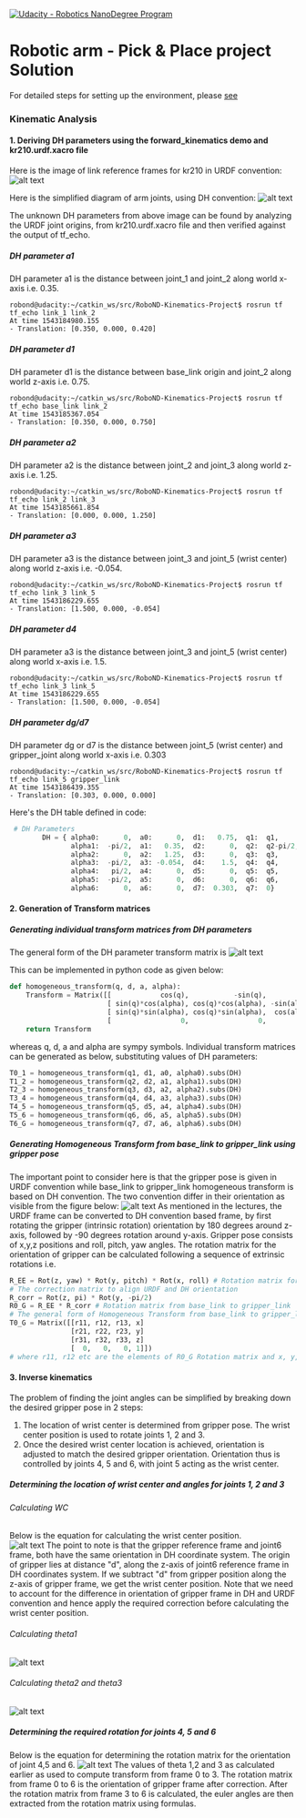 [//]: # (Image References)

[image1]: ./misc_images/forward_kinematics_1.png
[image2]: ./misc_images/dh_parameter_analysis.png
[image3]: ./misc_images/dh_transform_matrix.png
[image4]: ./misc_images/dh_vs_urdf_orientation.png
[image5]: ./misc_images/theta_calculation1.png
[image6]: ./misc_images/theta_calculation2.png
[image7]: ./misc_images/wrist_center_calculation.png
[image8]: ./misc_images/orientation_gripper.png

[![Udacity - Robotics NanoDegree Program](https://s3-us-west-1.amazonaws.com/udacity-robotics/Extra+Images/RoboND_flag.png)](https://www.udacity.com/robotics)
# Robotic arm - Pick & Place project Solution

For detailed steps for setting up the environment, please [see](https://github.com/udacity/RoboND-Kinematics-Project/blob/master/README.md)
### Kinematic Analysis
#### 1. Deriving DH parameters using the forward_kinematics demo and kr210.urdf.xacro file
Here is the image of link reference frames for kr210 in URDF convention:
![alt text][image1]

Here is the simplified diagram of arm joints, using DH convention:
![alt text][image2]

The unknown DH parameters from above image can be found by analyzing the URDF joint origins, from kr210.urdf.xacro file and then verified against the output of tf_echo.
##### DH parameter a1
DH parameter a1 is the distance between joint_1 and joint_2 along world x-axis i.e. 0.35.
```
robond@udacity:~/catkin_ws/src/RoboND-Kinematics-Project$ rosrun tf tf_echo link_1 link_2
At time 1543184980.155
- Translation: [0.350, 0.000, 0.420]
```
##### DH parameter d1
DH parameter d1 is the distance between base_link origin and joint_2 along world z-axis i.e. 0.75.
```
robond@udacity:~/catkin_ws/src/RoboND-Kinematics-Project$ rosrun tf tf_echo base_link link_2
At time 1543185367.054
- Translation: [0.350, 0.000, 0.750]
```
##### DH parameter a2
DH parameter a2 is the distance between joint_2 and joint_3 along world z-axis i.e. 1.25.
```
robond@udacity:~/catkin_ws/src/RoboND-Kinematics-Project$ rosrun tf tf_echo link_2 link_3
At time 1543185661.854
- Translation: [0.000, 0.000, 1.250]
```
##### DH parameter a3
DH parameter a3 is the distance between joint_3 and joint_5 (wrist center) along world z-axis i.e. -0.054.
```
robond@udacity:~/catkin_ws/src/RoboND-Kinematics-Project$ rosrun tf tf_echo link_3 link_5
At time 1543186229.655
- Translation: [1.500, 0.000, -0.054]
```
##### DH parameter d4
DH parameter a3 is the distance between joint_3 and joint_5 (wrist center) along world x-axis i.e. 1.5.
```
robond@udacity:~/catkin_ws/src/RoboND-Kinematics-Project$ rosrun tf tf_echo link_3 link_5
At time 1543186229.655
- Translation: [1.500, 0.000, -0.054]
```
##### DH parameter dg/d7
DH parameter dg or d7 is the distance between joint_5 (wrist center) and gripper_joint along world x-axis i.e. 0.303
```
robond@udacity:~/catkin_ws/src/RoboND-Kinematics-Project$ rosrun tf tf_echo link_5 gripper_link
At time 1543186439.355
- Translation: [0.303, 0.000, 0.000]
```
Here's the DH table defined in code:
```python
 # DH Parameters
        DH = { alpha0:      0,  a0:      0,  d1:   0.75,  q1:  q1,
               alpha1:  -pi/2,  a1:   0.35,  d2:      0,  q2:  q2-pi/2,
               alpha2:      0,  a2:   1.25,  d3:      0,  q3:  q3,
               alpha3:  -pi/2,  a3: -0.054,  d4:    1.5,  q4:  q4,
               alpha4:   pi/2,  a4:      0,  d5:      0,  q5:  q5,
               alpha5:  -pi/2,  a5:      0,  d6:      0,  q6:  q6,
               alpha6:      0,  a6:      0,  d7:  0.303,  q7:  0}
```
#### 2. Generation of Transform matrices
##### Generating individual transform matrices from DH parameters
The general form of the DH parameter transform matrix is
![alt text][image3]

This can be implemented in python code as given below:
```python
def homogeneous_transform(q, d, a, alpha):
    Transform = Matrix([[            cos(q),           -sin(q),           0,             a],
                        [ sin(q)*cos(alpha), cos(q)*cos(alpha), -sin(alpha), -sin(alpha)*d],
                        [ sin(q)*sin(alpha), cos(q)*sin(alpha),  cos(alpha),  cos(alpha)*d],
                        [                 0,                 0,           0,             1]])
    return Transform
```
whereas q, d, a and alpha are sympy symbols. Individual transform matrices can be generated as below, substituting values of DH parameters:
```python
T0_1 = homogeneous_transform(q1, d1, a0, alpha0).subs(DH)
T1_2 = homogeneous_transform(q2, d2, a1, alpha1).subs(DH)
T2_3 = homogeneous_transform(q3, d3, a2, alpha2).subs(DH)
T3_4 = homogeneous_transform(q4, d4, a3, alpha3).subs(DH)
T4_5 = homogeneous_transform(q5, d5, a4, alpha4).subs(DH)
T5_6 = homogeneous_transform(q6, d6, a5, alpha5).subs(DH)
T6_G = homogeneous_transform(q7, d7, a6, alpha6).subs(DH)
```
##### Generating Homogeneous Transform from base_link to gripper_link using gripper pose
The important point to consider here is that the gripper pose is given in URDF convention while base_link to gripper_link homogeneous transform is based on DH convention. The two convention differ in their orientation as visible from the figure below:
![alt text][image4]
As mentioned in the lectures, the URDF frame can be converted to DH convention based frame, by first rotating the gripper (intrinsic rotation) orientation by 180 degrees around z-axis, followed by -90 degrees rotation around y-axis. Gripper pose consists of x,y,z positions and roll, pitch, yaw angles. The rotation matrix for the orientation of gripper can be calculated following a sequence of extrinsic rotations i.e.
```python
R_EE = Rot(z, yaw) * Rot(y, pitch) * Rot(x, roll) # Rotation matrix for end effector orientation
# The correction matrix to align URDF and DH orientation
R_corr = Rot(z, pi) * Rot(y, -pi/2)
R0_G = R_EE * R_corr # Rotation matrix from base_link to gripper_link
# The general form of Homogeneous Transform from base_link to gripper_link is
T0_G = Matrix([[r11, r12, r13, x]
               [r21, r22, r23, y]
               [r31, r32, r33, z]
               [  0,   0,   0, 1]])
# where r11, r12 etc are the elements of R0_G Rotation matrix and x, y, and z are gripper pose locations.
```
#### 3. Inverse kinematics
The problem of finding the joint angles can be simplified by breaking down the desired gripper pose in 2 steps: 
1. The location of wrist center is determined from gripper pose. The wrist center position is used to rotate joints 1, 2 and 3.
2. Once the desired wrist center location is achieved, orientation is adjusted to match the desired gripper orientation. Orientation thus is controlled by joints 4, 5 and 6, with joint 5 acting as the wrist center.
##### Determining the location of wrist center and angles for joints 1, 2 and 3
###### Calculating WC
Below is the equation for calculating the wrist center position.   
![alt text][image7]
The point to note is that the gripper reference frame and joint6 frame, both have the same orientation in DH coordinate system. The origin of gripper lies at distance "d", along the z-axis of joint6 reference frame in DH coordinates system. If we subtract "d" from gripper position along the z-axis of gripper frame, we get the wrist center position. Note that we need to account for the difference in orientation of gripper frame in DH and URDF convention and hence apply the required correction before calculating the wrist center position.
###### Calculating theta1
![alt text][image5]
###### Calculating theta2 and theta3
![alt text][image6]
##### Determining the required rotation for joints 4, 5 and 6
Below is the equation for determining the rotation matrix for the orientation of joint 4,5 and 6.
![alt text][image8]
The values of theta 1,2 and 3 as calculated earlier as used to compute transform from frame 0 to 3. The rotation matrix from frame 0 to 6 is the orientation of gripper frame after correction. After the rotation matrix from frame 3 to 6 is calculated, the euler angles are then extracted from the rotation matrix using formulas.
